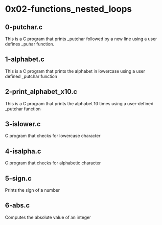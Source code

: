 # 0x02-functions_nested_loops

## 0-putchar.c
 This is a C program that prints _putchar followed by a new line using a user defines _puhar function.
## 1-alphabet.c
This is a C program that prints the alphabet in lowercase using a user defined _putchar function
## 2-print_alphabet_x10.c
This is a C program that prints the alphabet 10 times using a user-defined _putchar function
## 3-islower.c
C program that checks for lowercase character
## 4-isalpha.c
C program that checks for alphabetic character
## 5-sign.c
Prints the sign of a number
## 6-abs.c
Computes the absolute value of an integer
